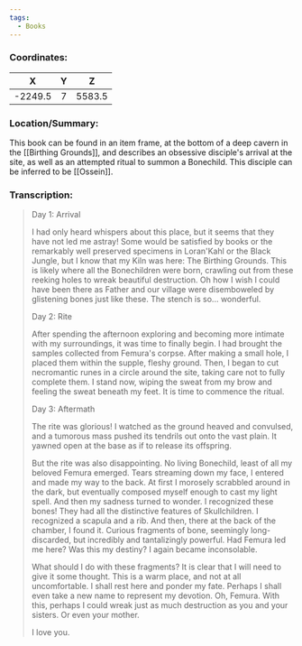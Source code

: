 ```yaml
---
tags:
  - Books
---
```


### Coordinates:
| **X** | **Y**| **Z** |
|:-----:|:----:|:-----:|
|-2249.5  |7   |5583.5  |

### Location/Summary:
This book can be found in an item frame, at the bottom of a deep cavern in the [[Birthing Grounds]], and describes an obsessive disciple's arrival at the site, as well as an attempted ritual to summon a Bonechild. This disciple can be inferred to be [[Ossein]].

### Transcription:
> Day 1: Arrival
>
> I had only heard whispers about this place, but it seems that they have not led me astray! Some would be satisfied by books or the remarkably well preserved specimens in Loran'Kahl or the Black Jungle, but I know that my Kiln was here: The Birthing Grounds. This is likely where all the Bonechildren were born, crawling out from these reeking holes to wreak beautiful destruction. Oh how I wish I could have been there as Father and our village were disemboweled by glistening bones just like these. The stench is so... wonderful.
>
> Day 2: Rite
>
> After spending the afternoon exploring and becoming more intimate with my surroundings, it was time to finally begin. I had brought the samples collected from Femura's corpse. After making a small hole, I placed them within the supple, fleshy ground. Then, I began to cut necromantic runes in a circle around the site, taking care not to fully complete them. I stand now, wiping the sweat from my brow and feeling the sweat beneath my feet. It is time to commence the ritual.
>
> Day 3: Aftermath
>
> The rite was glorious! I watched as the ground heaved and convulsed, and a tumorous mass pushed its tendrils out onto the vast plain. It yawned open at the base as if to release its offspring.
>
> But the rite was also disappointing. No living Bonechild, least of all my beloved Femura emerged. Tears streaming down my face, I entered and made my way to the back. At first I morosely scrabbled around in the dark, but eventually composed myself enough to cast my light spell. And then my sadness turned to wonder. I recognized these bones! They had all the distinctive features of Skullchildren. I recognized a scapula and a rib. And then, there at the back of the chamber, I found it. Curious fragments of bone, seemingly long-discarded, but incredibly and tantalizingly powerful. Had Femura led me here? Was this my destiny? I again became inconsolable.
>
> What should I do with these fragments? It is clear that I will need to give it some thought. This is a warm place, and not at all uncomfortable. I shall rest here and ponder my fate. Perhaps I shall even take a new name to represent my devotion. Oh, Femura. With this, perhaps I could wreak just as much destruction as you and your sisters. Or even your mother.
>
> I love you.

